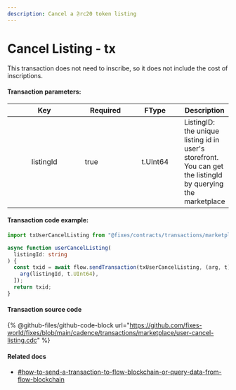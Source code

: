 ```yaml
---
description: Cancel a 𝔉rc20 token listing
---
```


# Cancel Listing - tx

This transaction does not need to inscribe, so it does not include the cost of inscriptions.

#### Transaction parameters:

<table><thead><tr><th width="173" align="center">Key</th><th width="99" data-type="checkbox">Required</th><th width="109" align="center">FType</th><th>Description</th></tr></thead><tbody><tr><td align="center">listingId</td><td>true</td><td align="center">t.UInt64</td><td>ListingID: the unique listing id in user's storefront. <br>You can get the listingId by querying the marketplace</td></tr></tbody></table>

#### Transaction code example:

```typescript
import txUserCancelListing from "@fixes/contracts/transactions/marketplace/user-cancel-listing.cdc?raw";

async function userCancelListing(
  listingId: string
) {
  const txid = await flow.sendTransaction(txUserCancelListing, (arg, t) => [
    arg(listingId, t.UInt64),
  ]);
  return txid;
}
```

#### Transaction source code

{% @github-files/github-code-block url="https://github.com/fixes-world/fixes/blob/main/cadence/transactions/marketplace/user-cancel-listing.cdc" %}

#### Related docs

* [#how-to-send-a-transaction-to-flow-blockchain-or-query-data-from-flow-blockchain](../#how-to-send-a-transaction-to-flow-blockchain-or-query-data-from-flow-blockchain "mention")
